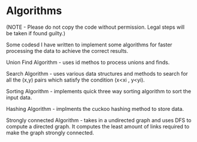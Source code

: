 # Algorithms
(NOTE - Please do not copy the code without permission. Legal steps will be taken if found guilty.)

Some codesd I have written to implement some algorithms for faster processing the data to achieve the correct results.

Union Find Algorithm - uses id methos to process unions and finds.

Search Algorithm - uses various data structures and methods to search for all the (x,y) pairs which satisfy the condition (x<xi , y<yi).

Sorting Algorithm - implements quick three way sorting algorithm to sort the input data.

Hashing Algorithm - implments the cuckoo hashing method to store data.

Strongly connected Algorithm - takes in a undirected graph and uses DFS to compute a directed graph. It computes the least amount of links required to make the graph strongly connected.
